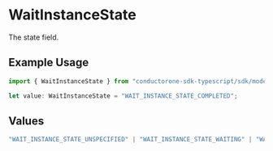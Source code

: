 # WaitInstanceState

The state field.

## Example Usage

```typescript
import { WaitInstanceState } from "conductorone-sdk-typescript/sdk/models/shared";

let value: WaitInstanceState = "WAIT_INSTANCE_STATE_COMPLETED";
```

## Values

```typescript
"WAIT_INSTANCE_STATE_UNSPECIFIED" | "WAIT_INSTANCE_STATE_WAITING" | "WAIT_INSTANCE_STATE_COMPLETED" | "WAIT_INSTANCE_STATE_TIMED_OUT"
```